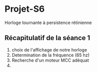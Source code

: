 # Projet-S6

Horloge tournante à persistence rétinienne

## Récapitulatif de la séance 1
1. choix de l'affichage de notre horloge
2. Determination de la fréquence (65 hz)
3. Recherche d'un moteur MCC adéquat
4. 
